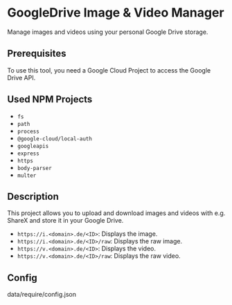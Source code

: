 # GoogleDrive Image & Video Manager

Manage images and videos using your personal Google Drive storage.

## Prerequisites

To use this tool, you need a Google Cloud Project to access the Google Drive API.

## Used NPM Projects

- `fs`
- `path`
- `process`
- `@google-cloud/local-auth`
- `googleapis`
- `express`
- `https`
- `body-parser`
- `multer`

## Description

This project allows you to upload and download images and videos with e.g. ShareX and store it in your Google Drive.

- `https://i.<domain>.de/<ID>`: Displays the image.
- `https://i.<domain>.de/<ID>/raw`: Displays the raw image.
- `https://v.<domain>.de/<ID>`: Displays the video.
- `https://v.<domain>.de/<ID>/raw`: Displays the raw video.

## Config
data/require/config.json

